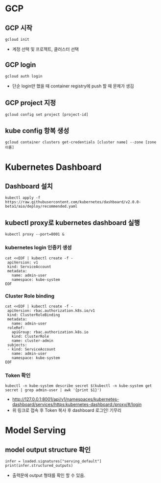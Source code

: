 # GCP 

## GCP 시작 

```
gcloud init
```
- 계정 선택 및 프로젝트, 클러스터 선택 

## GCP login 

```
gcloud auth login
```
- 단순 login만 했을 때 container registry에 push 할 때 문제가 생김 

## GCP project 지정

```
gcloud config set project [project-id]
```

## kube config 항복 생성 

```
gcloud container clusters get-credentials [cluster name] --zone [zone 이름]
```

# Kubernetes Dashboard 

## Dashboard 설치 
```
kubectl apply -f https://raw.githubusercontent.com/kubernetes/dashboard/v2.0.0-beta1/aio/deploy/recommended.yaml 
```

## kubectl proxy로 kubernetes dashboard 실행 
```
kubectl proxy --port=8001 &
```

### kubernetes login 인증키 생성 
```
cat <<EOF | kubectl create -f -
 apiVersion: v1
 kind: ServiceAccount
 metadata:
   name: admin-user
   namespace: kube-system
EOF
```

### Cluster Role binding 
```
cat <<EOF | kubectl create -f -
 apiVersion: rbac.authorization.k8s.io/v1
 kind: ClusterRoleBinding
 metadata:
   name: admin-user
 roleRef:
   apiGroup: rbac.authorization.k8s.io
   kind: ClusterRole
   name: cluster-admin
 subjects:
 - kind: ServiceAccount
   name: admin-user
   namespace: kube-system
EOF
```

### Token 확인 
```
kubectl -n kube-system describe secret $(kubectl -n kube-system get secret | grep admin-user | awk '{print $1}') 
```
- http://127.0.0.1:8001/api/v1/namespaces/kubernetes-dashboard/services/https:kubernetes-dashboard:/proxy/#/login
- 위 링크로 접속 후 Token 복사 후 dashboard 로그인! 기무리

# Model Serving 

## model output structure 확인

```
infer = loaded.signatures["serving_default"]
print(infer.structured_outputs)
```
- 출력문에 output 형태를 확인 할 수 있음. 



